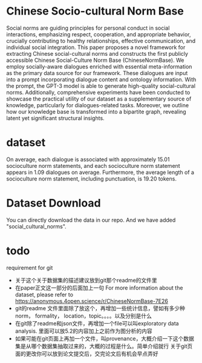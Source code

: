 # Chinese Socio-cultural Norm Base

Social norms are guiding principles for personal conduct in social interactions, emphasizing respect, cooperation, and appropriate behavior, crucially contributing to healthy relationships, effective communication, and individual social integration. This paper proposes a novel framework for extracting Chinese social-cultural norms and constructs the first publicly accessible Chinese Social-Culture Norm Base (ChineseNormBase). We employ socially-aware dialogues enriched with essential meta-information as the primary data source for our framework. These dialogues are input into a prompt incorporating dialogue content and ontology information. With the prompt, the GPT-3 model is able to generate high-quality social-cultural norms. Additionally, comprehensive experiments have been conducted to showcase the practical utility of our dataset as a supplementary source of knowledge, particularly for dialogues-related tasks. Moreover, we outline how our knowledge base is transformed into a bipartite graph, revealing latent yet significant structural insights. 



# dataset
On average, each dialogue is associated with approximately 15.01 socioculture norm statements, and each socioculture norm statement appears in 1.09 dialogues on average. Furthermore, the average length of a socioculture norm statement, including punctuation, is 19.20 tokens.

# Dataset Download
You can directly download the data in our repo. And we have added "social_cultural_norms".


# todo
requirement for git
- 关于这个关于数据集的描述建议放到git那个readme的文件里
- 在paper正文这一部分的后面加上一句 For more information about the dataset, please refer to https://anonymous.4open.science/r/ChineseNormBase-7E26
- git的readme 文件里面除了放这个，再增加一些统计信息，譬如有多少种norm， formality， location，topic。。。。以及分别是什么
- 在git除了readme和json文件，再增加一个file可以叫exploratory data analysis. 里面可以放5.2的内容加上之前作为图分析的内容
- 如果可能在git页面上再加一个文件，叫provenance，大概介绍一下这个数据集是从哪个数据集抽取过来的，大概的过程是什么。简单介绍就行
关于git页面的更改你可以放到论文提交后，交完论文后有机会早点弄好
